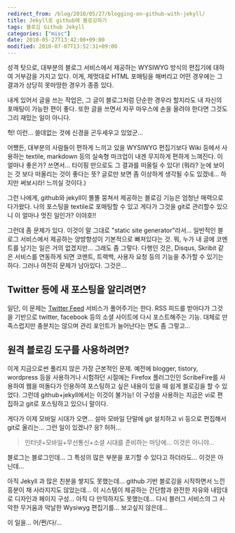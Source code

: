 ```yaml
---
redirect_from: /blog/2010/05/27/blogging-on-github-with-jekyll/
title: Jekyll로 github에 블로깅하기
tags: 블로깅 Github Jekyll
categories: ["misc"]
date: 2010-05-27T13:42:00+09:00
modified: 2010-07-07T13:52:31+09:00
---
```


성격 탓으로, 대부분의 블로그 서비스에서 제공하는 WYSIWYG 방식의 편집기에
대하여 거부감을 가지고 있다. 이게, 제멋대로 HTML 포매팅을 해버리고 어떤
경우에는 그 결과가 상당히 못마땅한 경우가 종종 있다.

내게 있어서 글을 쓰는 작업은, 그 글이 블로그처럼 단순한 경우라 할지라도 내
자신의 포매팅이 가능한 편이 좋다. 또한 글을 쓰면서 자꾸 마우스에 손을 올려야
한다면 그것도 그리 재밌는 일이 아니다.

헉! 이런... 쓸데없는 것에 신경을 곤두세우고 있었군...

어쨌든, 대부분의 사람들이 편하게 느끼고 있을 WYSIWYG 편집기보다 Wiki 등에서
사용하는 textile, markdown 등의 실속형 마크업이 내겐 무지하게 편하게 느껴진다.
이 얼마나 좋은가? 쓰면서... 타이핑 만으로도 그 결과를 떠올릴 수 있다! (뭐라?
눈에 보이는 것 보다 떠올리는 것이 좋다는 뜻? 글로만 보면 좀 이상하게 생각될
수도 있겠네... 하지만 써보시라! 느끼실 것이다.)

그런 나에게, github와 jekyll이 똘똘 뭉쳐서 제공하는 블로깅 기능은 엄청난
매력으로 다가왔다. 나의 포스팅을 textile로 포매팅할 수 있고 게다가 그것을
git로 관리할수 있으니 이 얼마나 멋진 일인가? 이야호!!

그런데 좀 문제가 있다. 이것이 말 그대로 "static site generator"라서...
일반적인 블로그 서비스에서 제공하는 양뱡향성이 기본적으로 빠져있다는 것. 뭐,
누가 내 글에 코멘트를 남기는 일은 거의 없겠지만... 그래도 좀 그렇다. 다행인
것은, Disqus, Skribit 같은 서비스를 연동하게 되면 코멘트, 트랙백, 사용자 요청
등의 기능을 추가할 수 있기는 하다. 그러나 여전히 문제가 남아있다. 그것은...

## Twitter 등에 새 포스팅을 알리려면?

일단, 이 문제는 [Twitter Feed](http://twitterfeed.com) 서비스가 풀어주기는
한다. RSS 피드를 받아다가 그것을 기반으로 twitter, facebook 등의 소셜
사이트에 다시 포스트해주는 기능. 대체로 만족스럽지만 충분치는 않으며 관리
포인트가 늘어난다는 면도 좀 그렇고...

## 원격 블로깅 도구를 사용하려면?

이게 지금으로썬 풀리지 않은 가장 근본적인 문제. 예전에 blogger, tistory,
wordpress 등을 사용하거나 시험하던 시절에는 Firefox 플러그인인 ScribeFire를
사용하여 웹을 떠돌다가 인용하여 포스팅하고 싶은 내용이 있을 때 쉽게 블로깅을
할 수 있었다. 그런데 github+jekyll에서는 이것이 불가능! 이 구성을 사용하는
지금은 vi로 편집하고 git로 포스팅하고 있으니 말이다.

게다가 이제 모바일 시대가 오면... 설마 모바일 단말에 git 설치하고 vi 등으로
편집해서 git로 올리는... 그런 일이 있겠나? 응? 허허...

> 인터넷+모바일+무선통신+소셜 시대를 준비하는 마당에... 이것은 아니야...

블로그는 블로그인데... 그 특성의 많은 부분을 포기할 수 있다고 하더라도...
이것은 아닌데...

아직 Jekyll 과 많은 친분을 쌓지도 못했는데... github 기반 블로깅을 시작하면서
느낀 흥분이 채 사라지지도 않았는데... 이 시스템이 제공하는 간단함과 완전한
자유와 내맘대로 디자인과 페이지 구성... 아직 다 만끽하지도 못했는데... 다시
블러그 서비스의 그 사악한 무거움과 악날한 Wysiwyg 편집기를... 보고싶지
않은데...

이 일을... 어/쩐/다/...

